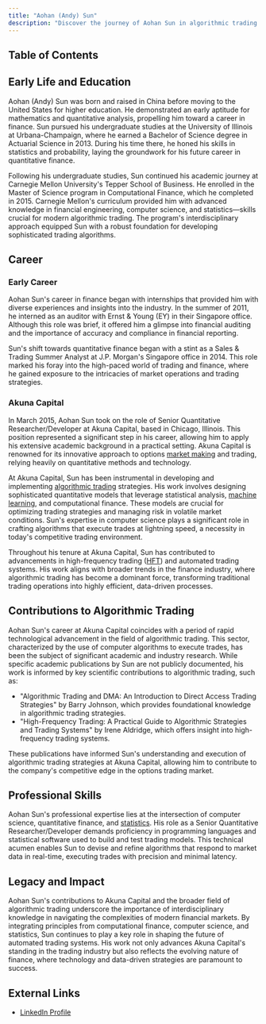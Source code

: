 ```yaml
---
title: "Aohan (Andy) Sun"
description: "Discover the journey of Aohan Sun in algorithmic trading. From a strong academic background to vital contributions at Akuna Capital in high-frequency trading."
---
```




## Table of Contents

## Early Life and Education

Aohan (Andy) Sun was born and raised in China before moving to the United States for higher education. He demonstrated an early aptitude for mathematics and quantitative analysis, propelling him toward a career in finance. Sun pursued his undergraduate studies at the University of Illinois at Urbana-Champaign, where he earned a Bachelor of Science degree in Actuarial Science in 2013. During his time there, he honed his skills in statistics and probability, laying the groundwork for his future career in quantitative finance.

Following his undergraduate studies, Sun continued his academic journey at Carnegie Mellon University's Tepper School of Business. He enrolled in the Master of Science program in Computational Finance, which he completed in 2015. Carnegie Mellon's curriculum provided him with advanced knowledge in financial engineering, computer science, and statistics—skills crucial for modern algorithmic trading. The program's interdisciplinary approach equipped Sun with a robust foundation for developing sophisticated trading algorithms.

## Career

### Early Career

Aohan Sun's career in finance began with internships that provided him with diverse experiences and insights into the industry. In the summer of 2011, he interned as an auditor with Ernst & Young (EY) in their Singapore office. Although this role was brief, it offered him a glimpse into financial auditing and the importance of accuracy and compliance in financial reporting.

Sun's shift towards quantitative finance began with a stint as a Sales & Trading Summer Analyst at J.P. Morgan's Singapore office in 2014. This role marked his foray into the high-paced world of trading and finance, where he gained exposure to the intricacies of market operations and trading strategies.

### Akuna Capital

In March 2015, Aohan Sun took on the role of Senior Quantitative Researcher/Developer at Akuna Capital, based in Chicago, Illinois. This position represented a significant step in his career, allowing him to apply his extensive academic background in a practical setting. Akuna Capital is renowned for its innovative approach to options [market making](/wiki/market-making) and trading, relying heavily on quantitative methods and technology.

At Akuna Capital, Sun has been instrumental in developing and implementing [algorithmic trading](/wiki/algorithmic-trading) strategies. His work involves designing sophisticated quantitative models that leverage statistical analysis, [machine learning](/wiki/machine-learning), and computational finance. These models are crucial for optimizing trading strategies and managing risk in volatile market conditions. Sun's expertise in computer science plays a significant role in crafting algorithms that execute trades at lightning speed, a necessity in today's competitive trading environment.

Throughout his tenure at Akuna Capital, Sun has contributed to advancements in high-frequency trading ([HFT](/wiki/high-frequency-trading-strategies)) and automated trading systems. His work aligns with broader trends in the finance industry, where algorithmic trading has become a dominant force, transforming traditional trading operations into highly efficient, data-driven processes.

## Contributions to Algorithmic Trading

Aohan Sun's career at Akuna Capital coincides with a period of rapid technological advancement in the field of algorithmic trading. This sector, characterized by the use of computer algorithms to execute trades, has been the subject of significant academic and industry research. While specific academic publications by Sun are not publicly documented, his work is informed by key scientific contributions to algorithmic trading, such as:

- "Algorithmic Trading and DMA: An Introduction to Direct Access Trading Strategies" by Barry Johnson, which provides foundational knowledge in algorithmic trading strategies.
- "High-Frequency Trading: A Practical Guide to Algorithmic Strategies and Trading Systems" by Irene Aldridge, which offers insight into high-frequency trading systems.

These publications have informed Sun's understanding and execution of algorithmic trading strategies at Akuna Capital, allowing him to contribute to the company's competitive edge in the options trading market.

## Professional Skills

Aohan Sun's professional expertise lies at the intersection of computer science, quantitative finance, and [statistics](/wiki/bayesian-statistics). His role as a Senior Quantitative Researcher/Developer demands proficiency in programming languages and statistical software used to build and test trading models. This technical acumen enables Sun to devise and refine algorithms that respond to market data in real-time, executing trades with precision and minimal latency.

## Legacy and Impact

Aohan Sun's contributions to Akuna Capital and the broader field of algorithmic trading underscore the importance of interdisciplinary knowledge in navigating the complexities of modern financial markets. By integrating principles from computational finance, computer science, and statistics, Sun continues to play a key role in shaping the future of automated trading systems. His work not only advances Akuna Capital's standing in the trading industry but also reflects the evolving nature of finance, where technology and data-driven strategies are paramount to success.

## External Links

- [LinkedIn Profile](https://www.linkedin.com/in/aohan-andy-sun-a7617181)